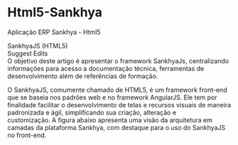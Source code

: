 <h1>Html5-Sankhya</h1>


Aplicação ERP Sankhya - Html5<br>


SankhyaJS (HTML5)<br>
Suggest Edits<br>
O objetivo deste artigo é apresentar o framework SankhyaJs, centralizando informações para acesso a documentação técnica, ferramentas de desenvolvimento além de referências de formação.<br>

O SankhyaJS, comumente chamado de HTML5, é um framework front-end que se baseia nos padrões web e no framework AngularJS. Ele tem por finalidade facilitar o desenvolvimento de telas e recursos visuais de maneira padronizada e ágil, simplificando sua criação, alteração e <br>customização. A figura abaixo apresenta uma visão da arquitetura em camadas da plataforma Sankhya, com destaque para o uso do SankhyaJS no front-end.
